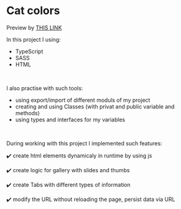 # Cat colors

Preview by [THIS LINK](https://zoromari.github.io/cat-colors/?activeTab=bengal)
<br> 

In this project I using: 
- TypeScript 
- SASS 
- HTML
<br> 

I also practise with such tools: 
- using export/import of different moduls of my project
- creating and using Classes (with privat and public variable and methods) 
- using types and interfaces for my variables
<br> 

During working with this project I implemented such features:  

:heavy_check_mark: create html elements dynamicaly in runtime by using js 

:heavy_check_mark: create logic for gallery with slides and thumbs

:heavy_check_mark: create Tabs with different types of information 

:heavy_check_mark: modify the URL without reloading the page, persist data via URL 

